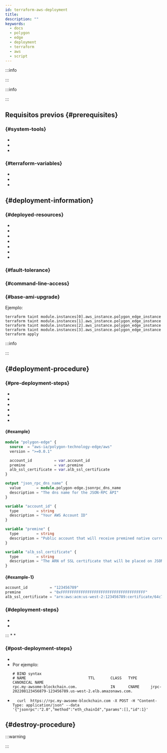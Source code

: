 ```yaml
---
id: terraform-aws-deployment
title:
description: ""
keywords:
  - docs
  - polygon
  - edge
  - deployment
  - terraform
  - aws
  - script
---
```

:::info



:::

:::info

:::



## Requisitos previos {#prerequisites}

###  {#system-tools}
*
*
*

###  {#terraform-variables}


*
*
*

##  {#deployment-information}
###  {#deployed-resources}


*
*
*
*
*
*
*

###  {#fault-tolerance}





###  {#command-line-access}



###  {#base-ami-upgrade}





Ejemplo:
```shell
terraform taint module.instances[0].aws_instance.polygon_edge_instance
terraform taint module.instances[1].aws_instance.polygon_edge_instance
terraform taint module.instances[2].aws_instance.polygon_edge_instance
terraform taint module.instances[3].aws_instance.polygon_edge_instance
terraform apply
```

:::info

:::

##  {#deployment-procedure}

###  {#pre-deployment-steps}
*
*
*
*
*
*

####  {#example}
```terraform
module "polygon-edge" {
  source  = "aws-ia/polygon-technology-edge/aws"
  version = ">=0.0.1"

  account_id          = var.account_id
  premine             = var.premine
  alb_ssl_certificate = var.alb_ssl_certificate
}

output "json_rpc_dns_name" {
  value       = module.polygon-edge.jsonrpc_dns_name
  description = "The dns name for the JSON-RPC API"
}

variable "account_id" {
  type        = string
  description = "Your AWS Account ID"
}

variable "premine" {
  type        = string
  description = "Public account that will receive premined native currency"
}

variable "alb_ssl_certificate" {
  type        = string
  description = "The ARN of SSL certificate that will be placed on JSON-RPC ALB"
}
```

####  {#example-1}
```terraform
account_id          = "123456789"
premine             = "0xFFFFFFFFFFFFFFFFFFFFFFFFFFFFFFFFFFFFFF"
alb_ssl_certificate = "arn:aws:acm:us-west-2:123456789:certificate/64c7f117-61f5-435e-878b-83186676a8af"
```

###  {#deployment-steps}
*
*



:::
*
*

###  {#post-deployment-steps}
*
* Por ejemplo:
  ```shell
  # BIND syntax
  # NAME                            TTL       CLASS   TYPE      CANONICAL NAME
  rpc.my-awsome-blockchain.com.               IN      CNAME     jrpc-202208123456879-123456789.us-west-2.elb.amazonaws.com.
  ```
*
  ```shell
    curl  https://rpc.my-awsome-blockchain.com -X POST -H "Content-Type: application/json" --data '{"jsonrpc":"2.0","method":"eth_chainId","params":[],"id":1}'
  ```

##  {#destroy-procedure}
:::warning

:::



